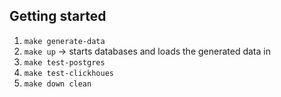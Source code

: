 ## Getting started

1. `make generate-data`
2. `make up` -> starts databases and loads the generated data in
3. `make test-postgres`
4. `make test-clickhoues`
5. `make down clean`
